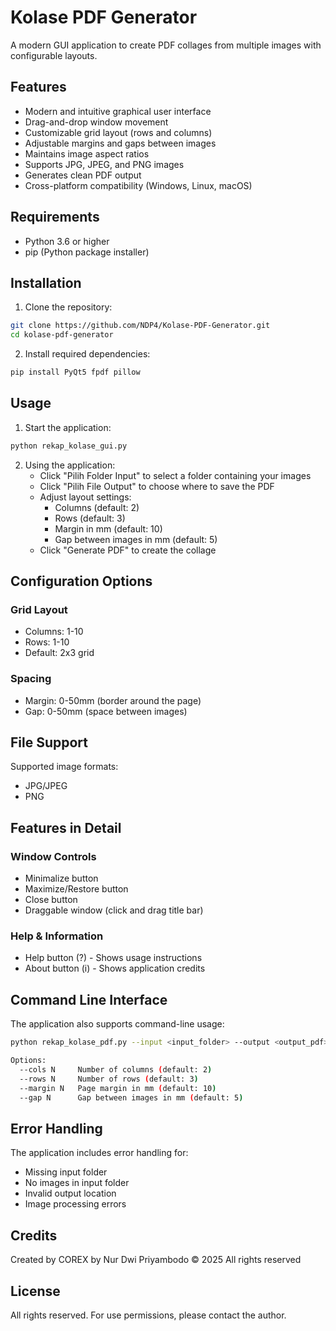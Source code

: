 # Kolase PDF Generator

A modern GUI application to create PDF collages from multiple images with configurable layouts.

## Features

- Modern and intuitive graphical user interface
- Drag-and-drop window movement
- Customizable grid layout (rows and columns)
- Adjustable margins and gaps between images
- Maintains image aspect ratios
- Supports JPG, JPEG, and PNG images
- Generates clean PDF output
- Cross-platform compatibility (Windows, Linux, macOS)

## Requirements

- Python 3.6 or higher
- pip (Python package installer)

## Installation

1. Clone the repository:

```bash
git clone https://github.com/NDP4/Kolase-PDF-Generator.git
cd kolase-pdf-generator
```

2. Install required dependencies:

```bash
pip install PyQt5 fpdf pillow
```

## Usage

1. Start the application:

```bash
python rekap_kolase_gui.py
```

2. Using the application:
   - Click "Pilih Folder Input" to select a folder containing your images
   - Click "Pilih File Output" to choose where to save the PDF
   - Adjust layout settings:
     - Columns (default: 2)
     - Rows (default: 3)
     - Margin in mm (default: 10)
     - Gap between images in mm (default: 5)
   - Click "Generate PDF" to create the collage

## Configuration Options

### Grid Layout

- Columns: 1-10
- Rows: 1-10
- Default: 2x3 grid

### Spacing

- Margin: 0-50mm (border around the page)
- Gap: 0-50mm (space between images)

## File Support

Supported image formats:

- JPG/JPEG
- PNG

## Features in Detail

### Window Controls

- Minimalize button
- Maximize/Restore button
- Close button
- Draggable window (click and drag title bar)

### Help & Information

- Help button (?) - Shows usage instructions
- About button (i) - Shows application credits

## Command Line Interface

The application also supports command-line usage:

```bash
python rekap_kolase_pdf.py --input <input_folder> --output <output_pdf> [options]

Options:
  --cols N     Number of columns (default: 2)
  --rows N     Number of rows (default: 3)
  --margin N   Page margin in mm (default: 10)
  --gap N      Gap between images in mm (default: 5)
```

## Error Handling

The application includes error handling for:

- Missing input folder
- No images in input folder
- Invalid output location
- Image processing errors

## Credits

Created by COREX
by Nur Dwi Priyambodo
© 2025 All rights reserved

## License

All rights reserved. For use permissions, please contact the author.
